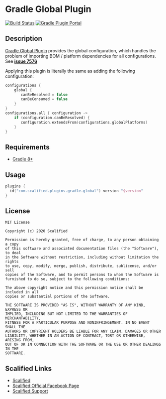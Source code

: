 # Gradle Global Plugin

[![Build Status](https://github.com/Scalified/gradle-global-plugin/actions/workflows/build.yml/badge.svg)](https://github.com/Scalified/gradle-global-plugin/actions)
[![Gradle Plugin Portal](https://img.shields.io/maven-metadata/v?label=Plugin&metadataUrl=https%3A%2F%2Fplugins.gradle.org%2Fm2%2Fcom%2Fscalified%2Fplugins%2Fgradle%2Fglobal%2Fcom.scalified.plugins.gradle.global.gradle.plugin%2Fmaven-metadata.xml)](https://plugins.gradle.org/plugin/com.scalified.plugins.gradle.global)

## Description

[Gradle Global Plugin](https://plugins.gradle.org/plugin/com.scalified.plugins.gradle.global) provides the global configuration,
which handles the problem of importing BOM / platform dependencies for all configurations. 
See [**issue 7576**](https://github.com/gradle/gradle/issues/7576)

Applying this plugin is literally the same as adding the following configuration:

```kotlin
configurations {
    global {
       canBeResolved = false
       canBeConsumed = false
    }
}
configurations.all { configuration ->
    if (configuration.canBeResolved) {
       configuration.extendsFrom(configurations.globalPlatforms)
    }
}
```

## Requirements

* [Gradle 8+](https://gradle.org/)

## Usage

```kotlin
plugins {
  id("com.scalified.plugins.gradle.global") version "$version"
}
```

## License

```
MIT License

Copyright (c) 2020 Scalified

Permission is hereby granted, free of charge, to any person obtaining a copy
of this software and associated documentation files (the "Software"), to deal
in the Software without restriction, including without limitation the rights
to use, copy, modify, merge, publish, distribute, sublicense, and/or sell
copies of the Software, and to permit persons to whom the Software is
furnished to do so, subject to the following conditions:

The above copyright notice and this permission notice shall be included in all
copies or substantial portions of the Software.

THE SOFTWARE IS PROVIDED "AS IS", WITHOUT WARRANTY OF ANY KIND, EXPRESS OR
IMPLIED, INCLUDING BUT NOT LIMITED TO THE WARRANTIES OF MERCHANTABILITY,
FITNESS FOR A PARTICULAR PURPOSE AND NONINFRINGEMENT. IN NO EVENT SHALL THE
AUTHORS OR COPYRIGHT HOLDERS BE LIABLE FOR ANY CLAIM, DAMAGES OR OTHER
LIABILITY, WHETHER IN AN ACTION OF CONTRACT, TORT OR OTHERWISE, ARISING FROM,
OUT OF OR IN CONNECTION WITH THE SOFTWARE OR THE USE OR OTHER DEALINGS IN THE
SOFTWARE.
```

## Scalified Links

* [Scalified](http://www.scalified.com)
* [Scalified Official Facebook Page](https://www.facebook.com/scalified)
* <a href="mailto:info@scalified.com?subject=[Gradle Global Plugin]: Proposals And Suggestions">Scalified Support</a>
